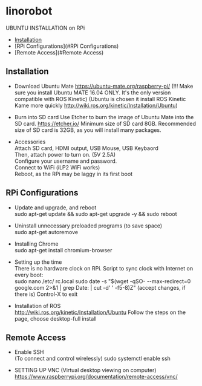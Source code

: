 # linorobot
UBUNTU INSTALLATION on RPi

* [Installation](#Installtion)
* [RPi Configurations](#RPi Configurations)
* [Remote Access](#Remote Access)


## Installation

* Download Ubuntu Mate
https://ubuntu-mate.org/raspberry-pi/ (!!! Make sure you install Ubuntu MATE 16.04 ONLY. It's the only version compatible with ROS Kinetic)
(Ubuntu is chosen it install ROS Kinetic Kame more quickly
http://wiki.ros.org/kinetic/Installation/Ubuntu)

* Burn into SD card
Use Etcher to burn the image of Ubuntu Mate into the SD card. 
https://etcher.io/
Minimum size of SD card 8GB. Recommended size of SD card is 32GB, as you will install many packages.

* Accessories <br />
Attach SD card, HDMI output, USB Mouse, USB Keybaord <br />
Then, attach power to turn on. (5V 2.5A) <br />
Configure your username and password. <br />
Connect to WiFi (iLP2 WiFi works) <br />
Reboot, as the RPi may be laggy in its first boot <br />

## RPi Configurations

* Update and upgrade, and reboot <br />
sudo apt-get update && sudo apt-get upgrade -y && sudo reboot

* Uninstall unnecessary preloaded programs (to save space) <br />
sudo apt-get autoremove

* Installing Chrome <br />
sudo apt-get install chromium-browser

* Setting up the time <br />
There is no hardware clock on RPi. Script to sync clock with Internet on every boot: <br />
sudo nano /etc/ rc.local
sudo date -s "$(wget -qSO- --max-redirect=0 google.com 2>&1 | grep Date: | cut -d' ' -f5-8)Z"
(accept changes, if there is)
Control-X to exit

* Installation of ROS <br />
http://wiki.ros.org/kinetic/Installation/Ubuntu
Follow the steps on the page, choose desktop-full install

## Remote Access

* Enable SSH <br />
(To connect and control wirelessly)
sudo systemctl enable ssh

* SETTING UP VNC (Virtual desktop viewing on computer) <br />
https://www.raspberrypi.org/documentation/remote-access/vnc/
